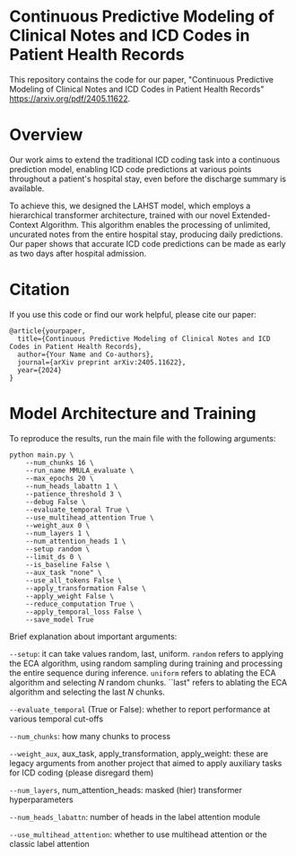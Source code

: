 # Continuous Predictive Modeling of Clinical Notes and ICD Codes in Patient Health Records

This repository contains the code for our paper, "Continuous Predictive Modeling of Clinical Notes and ICD Codes in Patient Health Records" https://arxiv.org/pdf/2405.11622.

# Overview

Our work aims to extend the traditional ICD coding task into a continuous prediction model, enabling ICD code predictions at various points throughout a patient's hospital stay, even before the discharge summary is available.

To achieve this, we designed the LAHST model, which employs a hierarchical transformer architecture, trained with our novel Extended-Context Algorithm. This algorithm enables the processing of unlimited, uncurated notes from the entire hospital stay, producing daily predictions.
Our paper shows that accurate ICD code predictions can be made as early as two days after hospital admission.

# Citation

If you use this code or find our work helpful, please cite our paper:

```
@article{yourpaper,
  title={Continuous Predictive Modeling of Clinical Notes and ICD Codes in Patient Health Records},
  author={Your Name and Co-authors},
  journal={arXiv preprint arXiv:2405.11622},
  year={2024}
}
```

# Model Architecture and Training


To reproduce the results, run the main file with the following arguments:
```
python main.py \
    --num_chunks 16 \
    --run_name MMULA_evaluate \
    --max_epochs 20 \
    --num_heads_labattn 1 \
    --patience_threshold 3 \
    --debug False \
    --evaluate_temporal True \
    --use_multihead_attention True \
    --weight_aux 0 \
    --num_layers 1 \
    --num_attention_heads 1 \
    --setup random \
    --limit_ds 0 \
    --is_baseline False \
    --aux_task "none" \
    --use_all_tokens False \
    --apply_transformation False \
    --apply_weight False \
    --reduce_computation True \
    --apply_temporal_loss False \
    --save_model True
```
Brief explanation about important arguments:

```--setup```: it can take values random, last, uniform. ``random`` refers to applying the ECA algorithm, using random sampling during training and processing the entire sequence during inference. ``uniform`` refers to ablating the ECA algorithm and selecting $N$ random chunks. ``last" refers to ablating the ECA algorithm and selecting the last $N$ chunks.

```--evaluate_temporal``` (True or False): whether to report performance at various temporal cut-offs

```--num_chunks```: how many chunks to process

```--weight_aux```, aux_task, apply_transformation, apply_weight: these are legacy arguments from another project that aimed to apply auxiliary tasks for ICD coding (please disregard them)

```--num_layers```, num_attention_heads: masked (hier) transformer hyperparameters

```--num_heads_labattn```: number of heads in the label attention module

```--use_multihead_attention```: whether to use multihead attention or the classic label attention


